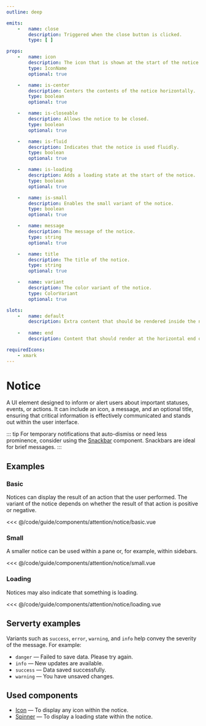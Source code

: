 ```yaml
---
outline: deep

emits:
    -   name: close
        description: Triggered when the close button is clicked.
        type: [ ]

props:
    -   name: icon
        description: The icon that is shown at the start of the notice.
        type: IconName
        optional: true

    -   name: is-center
        description: Centers the contents of the notice horizontally.
        type: boolean
        optional: true

    -   name: is-closeable
        description: Allows the notice to be closed.
        type: boolean
        optional: true

    -   name: is-fluid
        description: Indicates that the notice is used fluidly.
        type: boolean
        optional: true

    -   name: is-loading
        description: Adds a loading state at the start of the notice.
        type: boolean
        optional: true

    -   name: is-small
        description: Enables the small variant of the notice.
        type: boolean
        optional: true

    -   name: message
        description: The message of the notice.
        type: string
        optional: true

    -   name: title
        description: The title of the notice.
        type: string
        optional: true

    -   name: variant
        description: The color variant of the notice.
        type: ColorVariant
        optional: true

slots:
    -   name: default
        description: Extra content that should be rendered inside the notice.
        
    -   name: end
        description: Content that should render at the horizontal end of the notice.

requiredIcons:
    - xmark
---
```


<script
    lang="ts"
    setup>
    import { FluxNotice } from '@basmilius/flux';
    import BasicExample from '../../../code/guide/components/attention/notice/basic.vue';
    import LoadingExample from '../../../code/guide/components/attention/notice/loading.vue';
    import SmallExample from '../../../code/guide/components/attention/notice/small.vue';
</script>

# Notice

A UI element designed to inform or alert users about important statuses, events, or actions. It can include an icon, a message, and an optional title, ensuring that critical information is effectively communicated and stands out within the user interface.

<Preview>
    <FluxNotice
        icon="circle-exclamation"
        is-small
        message="Please note that this is a warning message."
        variant="warning"/>
</Preview>

::: tip
For temporary notifications that auto-dismiss or need less prominence, consider using the [Snackbar](./snackbar) component. Snackbars are ideal for brief messages.
:::

<FrontmatterDocs/>

## Examples

### Basic

Notices can display the result of an action that the user performed. The variant of the notice depends on whether the result of that action is positive or negative.

<Preview>
    <BasicExample/>
</Preview>

<<< @/code/guide/components/attention/notice/basic.vue

### Small

A smaller notice can be used within a pane or, for example, within sidebars.

<Preview>
    <SmallExample/>
</Preview>

<<< @/code/guide/components/attention/notice/small.vue

### Loading

Notices may also indicate that something is loading.

<Preview>
    <LoadingExample/>
</Preview>

<<< @/code/guide/components/attention/notice/loading.vue

## Serverty examples

Variants such as `success`, `error`, `warning`, and `info` help convey the severity of the message. For example:
- `danger` — Failed to save data. Please try again.
- `info` — New updates are available.
- `success` — Data saved successfully.
- `warning` — You have unsaved changes.

## Used components

- [Icon](../icon) — To display any icon within the notice.
- [Spinner](../spinner) — To display a loading state within the notice.
